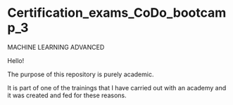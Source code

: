 # Certification_exams_CoDo_bootcamp_3
MACHINE LEARNING ADVANCED

Hello!

The purpose of this repository is purely academic.

It is part of one of the trainings that I have carried out with an academy and it was created and fed for these reasons.
